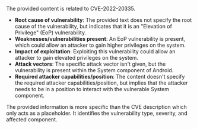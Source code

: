 The provided content is related to CVE-2022-20335.

- **Root cause of vulnerability**: The provided text does not specify the root cause of the vulnerability, but indicates that it is an "Elevation of Privilege" (EoP) vulnerability.
- **Weaknesses/vulnerabilities present**: An EoP vulnerability is present, which could allow an attacker to gain higher privileges on the system.
-  **Impact of exploitation**: Exploiting this vulnerability could allow an attacker to gain elevated privileges on the system.
- **Attack vectors**: The specific attack vector isn't given, but the vulnerability is present within the System component of Android.
- **Required attacker capabilities/position**: The content doesn't specify the required attacker capabilities/position, but implies that the attacker needs to be in a position to interact with the vulnerable System component.

The provided information is more specific than the CVE description which only acts as a placeholder. It identifies the vulnerability type, severity, and affected component.